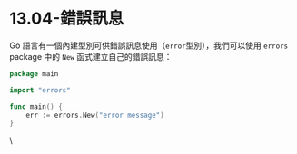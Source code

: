# 13.04-錯誤訊息

Go 語言有一個內建型別可供錯誤訊息使用（`error`型別），我們可以使用 `errors` package 中的 `New` 函式建立自己的錯誤訊息：

```go
package main

import "errors"

func main() {
    err := errors.New("error message")
}
```

\
